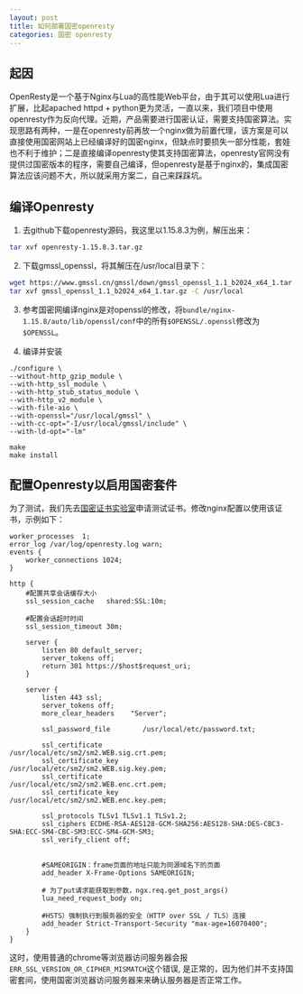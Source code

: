 ```yaml
---
layout: post
title: 如何部署国密openresty
categories: 国密 openresty
---
```


## 起因
OpenResty是一个基于Nginx与Lua的高性能Web平台，由于其可以使用Lua进行扩展，比起apached httpd + python更为灵活，一直以来，我们项目中使用openresty作为反向代理。近期，产品需要进行国密认证，需要支持国密算法。实现思路有两种，一是在openresty前再放一个nginx做为前置代理，该方案是可以直接使用国密网站上已经编译好的国密nginx，但缺点时要损失一部分性能，套娃也不利于维护；二是直接编译openresty使其支持国密算法，openresty官网没有提供过国密版本的程序，需要自己编译，但openresty是基于nginx的，集成国密算法应该问题不大，所以就采用方案二，自己来踩踩坑。

## 编译Openresty

1. 去github下载openresty源码，我这里以1.15.8.3为例，解压出来：
```sh
tar xvf openresty-1.15.8.3.tar.gz 
```

2. 下载gmssl_openssl，将其解压在/usr/local目录下：
```sh
wget https://www.gmssl.cn/gmssl/down/gmssl_openssl_1.1_b2024_x64_1.tar.gz
tar xvf gmssl_openssl_1.1_b2024_x64_1.tar.gz -C /usr/local
```

3. 参考国密网编译nginx是对openssl的修改，将`bundle/nginx-1.15.8/auto/lib/openssl/conf`中的所有`$OPENSSL/.openssl`修改为`$OPENSSL`。

4. 编译并安装
   
```
./configure \
--without-http_gzip_module \
--with-http_ssl_module \
--with-http_stub_status_module \
--with-http_v2_module \
--with-file-aio \
--with-openssl="/usr/local/gmssl" \
--with-cc-opt="-I/usr/local/gmssl/include" \
--with-ld-opt="-lm"

make
make install
```

## 配置Openresty以启用国密套件

为了测试，我们先去[国密证书实验室](https://www.gmcrt.cn/gmcrt/index.jsp)申请测试证书。修改nginx配置以使用该证书，示例如下：

```
worker_processes  1;
error_log /var/log/openresty.log warn;
events {
    worker_connections 1024;
}

http {
    #配置共享会话缓存大小
    ssl_session_cache   shared:SSL:10m;

    #配置会话超时时间
    ssl_session_timeout 30m;

    server {
        listen 80 default_server;
        server_tokens off;
        return 301 https://$host$request_uri;
    }

    server {
        listen 443 ssl;
        server_tokens off;
        more_clear_headers    "Server";

        ssl_password_file        /usr/local/etc/password.txt;

        ssl_certificate          /usr/local/etc/sm2/sm2.WEB.sig.crt.pem;
        ssl_certificate_key      /usr/local/etc/sm2/sm2.WEB.sig.key.pem;
        ssl_certificate          /usr/local/etc/sm2/sm2.WEB.enc.crt.pem;
        ssl_certificate_key      /usr/local/etc/sm2/sm2.WEB.enc.key.pem;

        ssl_protocols TLSv1 TLSv1.1 TLSv1.2;
        ssl_ciphers ECDHE-RSA-AES128-GCM-SHA256:AES128-SHA:DES-CBC3-SHA:ECC-SM4-CBC-SM3:ECC-SM4-GCM-SM3;
        ssl_verify_client off;


        #SAMEORIGIN：frame页面的地址只能为同源域名下的页面
        add_header X-Frame-Options SAMEORIGIN;

        # 为了put请求能获取到参数，ngx.req.get_post_args()
        lua_need_request_body on;

        #HSTS）强制执行到服务器的安全（HTTP over SSL / TLS）连接
        add_header Strict-Transport-Security "max-age=16070400";
    }
}
```

这时，使用普通的chrome等浏览器访问服务器会报`ERR_SSL_VERSION_OR_CIPHER_MISMATCH`这个错误, 是正常的，因为他们并不支持国密套间，使用国密浏览器访问服务器来来确认服务器是否正常工作。